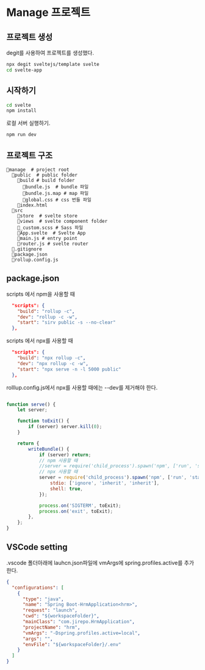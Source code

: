 # Manage 프로젝트 


## 프로젝트 생성 
degit를 사용하여 프로젝트를 생성했다. 

```bash
npx degit sveltejs/template svelte 
cd svelte-app
```
## 시작하기 

```bash
cd svelte
npm install
```

로컬 서버 실행하기. 
```bash
npm run dev
```



## 프로젝트 구조 

```
📁manage  # project root 
  📁public  # public folder 
    📁build # build folder 
      📄bundle.js  # bundle 파일 
      📄bundle.js.map # map 파일 
      📄global.css # css 번들 파일 
    📄index.html  
  📁src
    📁store  # svelte store 
    📁views  # svelte component folder 
    📄_custom.scss # Sass 파일 
    📄App.svelte  # Svelte App 
    📄main.js # entry point 
    📄router.js # svelte router 
  📄.gitignore
  📄package.json
  📄rollup.config.js 
```


## package.json 

scripts 에서 npm을 사용할 때 
```json
  "scripts": {
    "build": "rollup -c",
    "dev": "rollup -c -w",
    "start": "sirv public -s --no-clear"
  },
```  
scripts 에서 npx를 사용할 때 

```json
  "scripts": {
    "build": "npx rollup -c",
    "dev": "npx rollup -c -w",
    "start": "npx serve -n -l 5000 public"
  },
```





rolllup.config.js에서 npx를 사용할 때에는 --dev를 제거해야 한다. 

```jsx

function serve() {
    let server;

    function toExit() {
        if (server) server.kill(0);
    }

    return {
        writeBundle() {
            if (server) return;
            // npm 사용할 때 
            //server = require('child_process').spawn('npm', ['run', 'start', '--', '--dev'], {
            // npx 사용할 때
            server = require('child_process').spawn('npm', ['run', 'start'], {
                stdio: ['ignore', 'inherit', 'inherit'],
                shell: true,
            });

            process.on('SIGTERM', toExit);
            process.on('exit', toExit);
        },
    };
}
```


## VSCode setting
.vscode 폴더아래에 lauhcn.json파일에 vmArgs에 spring.profiles.active를 추가한다. 
```json
{
  "configurations": [
    {
      "type": "java",
      "name": "Spring Boot-HrmApplication<hrm>",
      "request": "launch",
      "cwd": "${workspaceFolder}",
      "mainClass": "com.jirepo.HrmApplication",
      "projectName": "hrm",
      "vmArgs": "-Dspring.profiles.active=local",
      "args": "",
      "envFile": "${workspaceFolder}/.env"
    }
  ]
}
```











